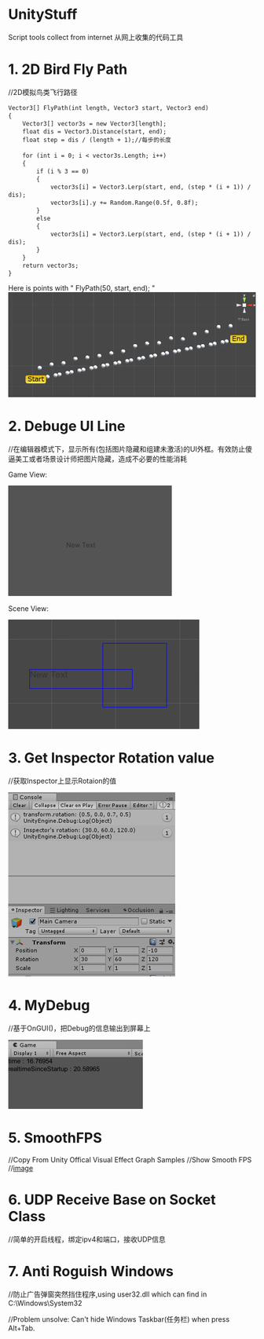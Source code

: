 # UnityStuff
Script tools collect from internet
从网上收集的代码工具

# 1. 2D Bird Fly Path
//2D模拟鸟类飞行路径

    Vector3[] FlyPath(int length, Vector3 start, Vector3 end)
    {
        Vector3[] vector3s = new Vector3[length];
        float dis = Vector3.Distance(start, end);
        float step = dis / (length + 1);//每步的长度

        for (int i = 0; i < vector3s.Length; i++)
        {
            if (i % 3 == 0)
            {
                vector3s[i] = Vector3.Lerp(start, end, (step * (i + 1)) / dis);
                vector3s[i].y += Random.Range(0.5f, 0.8f);
            }
            else
            {
                vector3s[i] = Vector3.Lerp(start, end, (step * (i + 1)) / dis);
            }
        }
        return vector3s;
    }
Here is points with " FlyPath(50, start, end); "
![imge](https://github.com/Ferrarie/UnityStuff/blob/master/Texture/BirdFlyPath.png)

# 2. Debuge UI Line
//在编辑器模式下，显示所有(包括图片隐藏和组建未激活)的UI外框。有效防止傻逼美工或者场景设计师把图片隐藏，造成不必要的性能消耗

Game View:

![imge](https://github.com/Ferrarie/UnityStuff/blob/master/Texture/DebugUILine_GameView.png)


Scene View:

![imge](https://github.com/Ferrarie/UnityStuff/blob/master/Texture/DebugUILine_SceneView.png)


# 3. Get Inspector Rotation value

//获取Inspector上显示Rotaion的值

![imge](https://github.com/Ferrarie/UnityStuff/blob/master/Texture/GetInspectorRotation.png)

# 4. MyDebug
//基于OnGUI()，把Debug的信息输出到屏幕上

![imge](https://github.com/Ferrarie/UnityStuff/blob/master/Texture/MyDebug.png)

# 5. SmoothFPS
//Copy From Unity Offical Visual Effect Graph Samples
//Show Smooth FPS
//[image](null)

# 6. UDP Receive Base on Socket Class
//简单的开启线程，绑定ipv4和端口，接收UDP信息

# 7. Anti Roguish Windows
//防止广告弹窗突然挡住程序,using user32.dll which can find in C:\Windows\System32

//Problem unsolve: Can't hide Windows Taskbar(任务栏) when press Alt+Tab.

